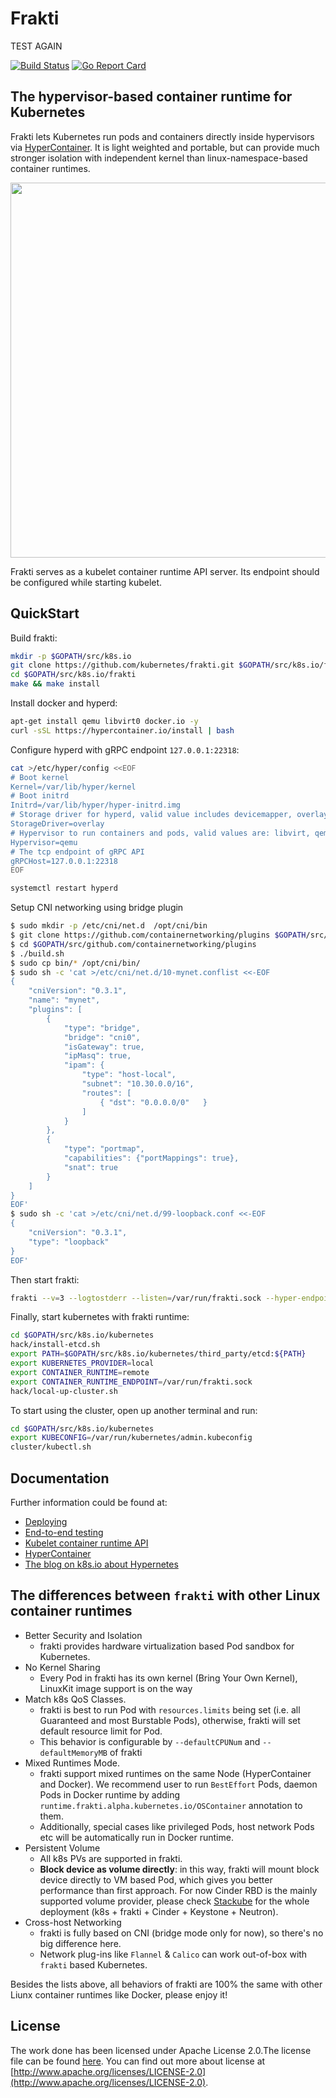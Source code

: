 # Frakti

TEST AGAIN

[![Build Status](https://travis-ci.org/kubernetes/frakti.svg?branch=master)](https://travis-ci.org/kubernetes/frakti) [![Go Report Card](https://goreportcard.com/badge/github.com/kubernetes/frakti)](https://goreportcard.com/report/github.com/kubernetes/frakti)

## The hypervisor-based container runtime for Kubernetes

Frakti lets Kubernetes run pods and containers directly inside hypervisors via [HyperContainer](http://hypercontainer.io/). It is light weighted and portable, but can provide much stronger isolation with independent kernel than linux-namespace-based container runtimes.

<p align="center">
  <img src="docs/images/frakti.png" width="600">
</p>

Frakti serves as a kubelet container runtime API server. Its endpoint should be configured while starting kubelet.

## QuickStart

Build frakti:

```sh
mkdir -p $GOPATH/src/k8s.io
git clone https://github.com/kubernetes/frakti.git $GOPATH/src/k8s.io/frakti
cd $GOPATH/src/k8s.io/frakti
make && make install
```

Install docker and hyperd:

```sh
apt-get install qemu libvirt0 docker.io -y
curl -sSL https://hypercontainer.io/install | bash
```

Configure hyperd with gRPC endpoint `127.0.0.1:22318`:

```sh
cat >/etc/hyper/config <<EOF
# Boot kernel
Kernel=/var/lib/hyper/kernel
# Boot initrd
Initrd=/var/lib/hyper/hyper-initrd.img
# Storage driver for hyperd, valid value includes devicemapper, overlay, and aufs
StorageDriver=overlay
# Hypervisor to run containers and pods, valid values are: libvirt, qemu, kvm, xen
Hypervisor=qemu
# The tcp endpoint of gRPC API
gRPCHost=127.0.0.1:22318
EOF

systemctl restart hyperd
```

Setup CNI networking using bridge plugin

```sh
$ sudo mkdir -p /etc/cni/net.d  /opt/cni/bin
$ git clone https://github.com/containernetworking/plugins $GOPATH/src/github.com/containernetworking/plugins
$ cd $GOPATH/src/github.com/containernetworking/plugins
$ ./build.sh
$ sudo cp bin/* /opt/cni/bin/
$ sudo sh -c 'cat >/etc/cni/net.d/10-mynet.conflist <<-EOF
{
    "cniVersion": "0.3.1",
    "name": "mynet",
    "plugins": [
        {
            "type": "bridge",
            "bridge": "cni0",
            "isGateway": true,
            "ipMasq": true,
            "ipam": {
                "type": "host-local",
                "subnet": "10.30.0.0/16",
                "routes": [
                    { "dst": "0.0.0.0/0"   }
                ]
            }
        },
        {
            "type": "portmap",
            "capabilities": {"portMappings": true},
            "snat": true
        }
    ]
}
EOF'
$ sudo sh -c 'cat >/etc/cni/net.d/99-loopback.conf <<-EOF
{
    "cniVersion": "0.3.1",
    "type": "loopback"
}
EOF'
```

Then start frakti:

```sh
frakti --v=3 --logtostderr --listen=/var/run/frakti.sock --hyper-endpoint=127.0.0.1:22318 &
```

Finally, start kubernetes with frakti runtime:

```sh
cd $GOPATH/src/k8s.io/kubernetes
hack/install-etcd.sh
export PATH=$GOPATH/src/k8s.io/kubernetes/third_party/etcd:${PATH}
export KUBERNETES_PROVIDER=local
export CONTAINER_RUNTIME=remote
export CONTAINER_RUNTIME_ENDPOINT=/var/run/frakti.sock
hack/local-up-cluster.sh
```

To start using the cluster, open up another terminal and run:

```sh
cd $GOPATH/src/k8s.io/kubernetes
export KUBECONFIG=/var/run/kubernetes/admin.kubeconfig
cluster/kubectl.sh
```

## Documentation

Further information could be found at:

- [Deploying](docs/deploy.md)
- [End-to-end testing](docs/e2e-tests.md)
- [Kubelet container runtime API](https://github.com/kubernetes/community/blob/master/contributors/design-proposals/node/runtime-client-server.md)
- [HyperContainer](http://hypercontainer.io/)
- [The blog on k8s.io about Hypernetes](http://blog.kubernetes.io/2016/05/hypernetes-security-and-multi-tenancy-in-kubernetes.html)

## The differences between `frakti` with other Linux container runtimes

- Better Security and Isolation
  - frakti provides hardware virtualization based Pod sandbox for Kubernetes.
- No Kernel Sharing
  - Every Pod in frakti has its own kernel (Bring Your Own Kernel), LinuxKit image support is on the way
- Match k8s QoS Classes.
  - frakti is best to run Pod with `resources.limits` being set (i.e. all Guaranteed and most Burstable Pods), otherwise, frakti will set default resource limit for Pod.
  - This behavior is configurable by `--defaultCPUNum` and `--defaultMemoryMB`  of frakti
- Mixed Runtimes Mode.
  - frakti support mixed runtimes on the same Node (HyperContainer and Docker). We recommend user to run `BestEffort` Pods, daemon Pods in Docker runtime by adding `runtime.frakti.alpha.kubernetes.io/OSContainer` annotation to them.
  - Additionally, special cases like privileged Pods, host network Pods etc will be automatically run in Docker runtime.
- Persistent Volume
  - All k8s PVs are supported in frakti.
  - **Block device as volume directly**: in this way, frakti will mount block device directly to VM based Pod, which gives you better performance than first approach. For now Cinder RBD is the mainly supported volume provider, please check [Stackube](https://github.com/openstack/stackube) for the whole deployment (k8s + frakti + Cinder + Keystone + Neutron).
- Cross-host Networking
  - frakti is fully based on CNI (bridge mode only for now), so there's no big difference here.
  - Network plug-ins like `Flannel` & `Calico` can work out-of-box with `frakti` based Kubernetes.

Besides the lists above, all behaviors of frakti are 100% the same with other Liunx container runtimes like Docker, please enjoy it!

## License

The work done has been licensed under Apache License 2.0.The license file can be found [here](LICENSE). You can find out more about license at [http://www.apache.org/licenses/LICENSE-2.0](http://www.apache.org/licenses/LICENSE-2.0).
